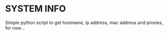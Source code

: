 # SYSTEM INFO

Simple python script to get hostname, ip address, mac address and proxies, for now...
